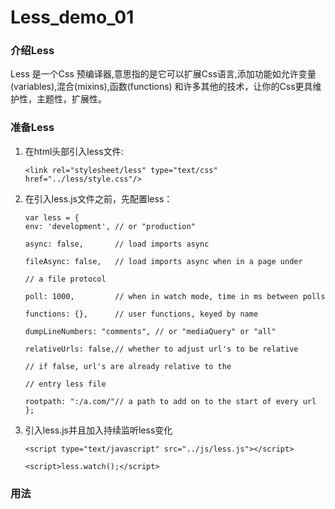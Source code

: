 # Less_demo_01
### 介绍Less
   Less 是一个Css 预编译器,意思指的是它可以扩展Css语言,添加功能如允许变量(variables),混合(mixins),函数(functions) 和许多其他的技术，让你的Css更具维护性，主题性，扩展性。
### 准备Less
1. 在html头部引入less文件:
 
    ```
    <link rel="stylesheet/less" type="text/css" href="../less/style.css"/>
    ```
    
2. 在引入less.js文件之前，先配置less：
 
 	```
 	var less = {
    env: 'development', // or "production"
    
    async: false,       // load imports async
    
    fileAsync: false,   // load imports async when in a page under   
    
    // a file protocol        
    
    poll: 1000,         // when in watch mode, time in ms between polls
    
    functions: {},      // user functions, keyed by name
    
    dumpLineNumbers: "comments", // or "mediaQuery" or "all"
    
    relativeUrls: false,// whether to adjust url's to be relative
    
    // if false, url's are already relative to the
    
    // entry less file
    
    rootpath: ":/a.com/"// a path to add on to the start of every url
   	};
   	```
3. 引入less.js并且加入持续监听less变化

    ```
    <script type="text/javascript" src="../js/less.js"></script>
    
    <script>less.watch();</script>
    ```
### 用法
